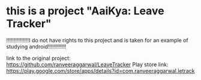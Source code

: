 this is a project "AaiKya: Leave Tracker"
===

!!!!!!!!!!!!!!!I do not have rights to this project and is taken for an example of studying android!!!!!!!!!!!!


link to the original project: https://github.com/ranveeraggarwal/LeaveTracker
Play store link: https://play.google.com/store/apps/details?id=com.ranveeraggarwal.letrack
